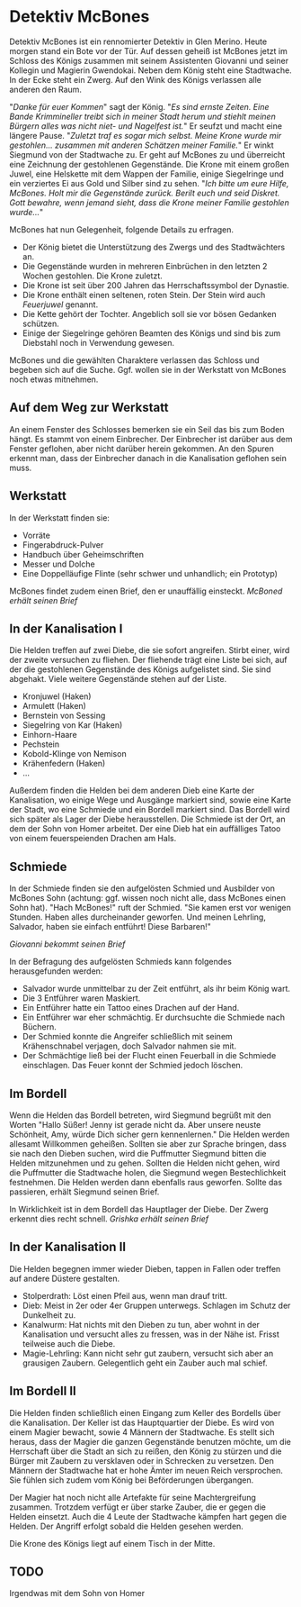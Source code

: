 # Detektiv McBones

Detektiv McBones ist ein rennomierter Detektiv in Glen Merino.
Heute morgen stand ein Bote vor der Tür.
Auf dessen geheiß ist McBones jetzt im Schloss des Königs zusammen mit seinem Assistenten Giovanni und seiner Kollegin und Magierin Gwendokai.
Neben dem König steht eine Stadtwache.
In der Ecke steht ein Zwerg.
Auf den Wink des Königs verlassen alle anderen den Raum.

"*Danke für euer Kommen*" sagt der König.
"*Es sind ernste Zeiten. Eine Bande Krimmineller treibt sich in meiner Stadt herum und stiehlt meinen Bürgern alles was nicht niet- und Nagelfest ist.*"
Er seufzt und macht eine längere Pause.
"*Zuletzt traf es sogar mich selbst. Meine Krone wurde mir gestohlen... zusammen mit anderen Schätzen meiner Familie.*"
Er winkt Siegmund von der Stadtwache zu.
Er geht auf McBones zu und überreicht eine Zeichnung der gestohlenen Gegenstände.
Die Krone mit einem großen Juwel, eine Helskette mit dem Wappen der Familie, einige Siegelringe und ein verziertes Ei aus Gold und Silber sind zu sehen.
"*Ich bitte um eure Hilfe, McBones. Holt mir die Gegenstände zurück. Berilt euch und seid Diskret. Gott bewahre, wenn jemand sieht, dass die Krone meiner Familie gestohlen wurde...*"


McBones hat nun Gelegenheit, folgende Details zu erfragen.
- Der König bietet die Unterstützung des Zwergs und des Stadtwächters an.
- Die Gegenstände wurden in mehreren Einbrüchen in den letzten 2 Wochen gestohlen. Die Krone zuletzt.
- Die Krone ist seit über 200 Jahren das Herrschaftssymbol der Dynastie.
- Die Krone enthält einen seltenen, roten Stein. Der Stein wird auch *Feuerjuwel* genannt.
- Die Kette gehört der Tochter. Angeblich soll sie vor bösen Gedanken schützen.
- Einige der Siegelringe gehören Beamten des Königs und sind bis zum Diebstahl noch in Verwendung gewesen.


McBones und die gewählten Charaktere verlassen das Schloss und begeben sich auf die Suche.
Ggf. wollen sie in der Werkstatt von McBones noch etwas mitnehmen.



## Auf dem Weg zur Werkstatt

An einem Fenster des Schlosses bemerken sie ein Seil das bis zum Boden hängt.
Es stammt von einem Einbrecher.
Der Einbrecher ist darüber aus dem Fenster geflohen, aber nicht darüber herein gekommen.
An den Spuren erkennt man, dass der Einbrecher danach in die Kanalisation geflohen sein muss.

## Werkstatt

In der Werkstatt finden sie:
- Vorräte
- Fingerabdruck-Pulver
- Handbuch über Geheimschriften
- Messer und Dolche
- Eine Doppelläufige Flinte (sehr schwer und unhandlich; ein Prototyp)

McBones findet zudem einen Brief, den er unauffällig einsteckt.
*McBoned erhält seinen Brief*


## In der Kanalisation I

Die Helden treffen auf zwei Diebe, die sie sofort angreifen.
Stirbt einer, wird der zweite versuchen zu fliehen.
Der fliehende trägt eine Liste bei sich, auf der die gestohlenen Gegenstände des Königs aufgelistet sind. Sie sind abgehakt.
Viele weitere Gegenstände stehen auf der Liste.
- Kronjuwel (Haken)
- Armulett (Haken)
- Bernstein von Sessing
- Siegelring von Kar (Haken)
- Einhorn-Haare
- Pechstein
- Kobold-Klinge von Nemison
- Krähenfedern (Haken)
- ...

Außerdem finden die Helden bei dem anderen Dieb eine Karte der Kanalisation, wo einige Wege und Ausgänge markiert sind, sowie eine Karte der Stadt, wo eine Schmiede und ein Bordell markiert sind.
Das Bordell wird sich später als Lager der Diebe herausstellen.
Die Schmiede ist der Ort, an dem der Sohn von Homer arbeitet.
Der eine Dieb hat ein auffälliges Tatoo von einem feuerspeienden Drachen am Hals.



## Schmiede

In der Schmiede finden sie den aufgelösten Schmied und Ausbilder von McBones Sohn (achtung: ggf. wissen noch nicht alle, dass McBones einen Sohn hat).
"Hach McBones!" ruft der Schmied.
"Sie kamen erst vor wenigen Stunden. Haben alles durcheinander geworfen. Und meinen Lehrling, Salvador, haben sie einfach entführt! Diese Barbaren!"

*Giovanni bekommt seinen Brief*

In der Befragung des aufgelösten Schmieds kann folgendes herausgefunden werden:
- Salvador wurde unmittelbar zu der Zeit entführt, als ihr beim König wart.
- Die 3 Entführer waren Maskiert.
- Ein Entführer hatte ein Tattoo eines Drachen auf der Hand.
- Ein Entführer war eher schmächtig. Er durchsuchte die Schmiede nach Büchern.
- Der Schmied konnte die Angreifer schließlich mit seinem Krähenschnabel verjagen, doch Salvador nahmen sie mit.
- Der Schmächtige ließ bei der Flucht einen Feuerball in die Schmiede einschlagen. Das Feuer konnt der Schmied jedoch löschen.




## Im Bordell

Wenn die Helden das Bordell betreten, wird Siegmund begrüßt mit den Worten "Hallo Süßer! Jenny ist gerade nicht da. Aber unsere neuste Schönheit, Amy, würde Dich sicher gern kennenlernen."
Die Helden werden allesamt Willkommen geheißen.
Sollten sie aber zur Sprache bringen, dass sie nach den Dieben suchen, wird die Puffmutter Siegmund bitten die Helden mitzunehmen und zu gehen.
Sollten die Helden nicht gehen, wird die Puffmutter die Stadtwache holen, die Siegmund wegen Bestechlichkeit festnehmen.
Die Helden werden dann ebenfalls raus geworfen.
Sollte das passieren, erhält Siegmund seinen Brief.

In Wirklichkeit ist in dem Bordell das Hauptlager der Diebe.
Der Zwerg erkennt dies recht schnell.
*Grishka erhält seinen Brief*



## In der Kanalisation II

Die Helden begegnen immer wieder Dieben, tappen in Fallen oder treffen auf andere Düstere gestalten.
- Stolperdrath: Löst einen Pfeil aus, wenn man drauf tritt.
- Dieb: Meist in 2er oder 4er Gruppen unterwegs. Schlagen im Schutz der Dunkelheit zu.
- Kanalwurm: Hat nichts mit den Dieben zu tun, aber wohnt in der Kanalisation und versucht alles zu fressen, was in der Nähe ist. Frisst teilweise auch die Diebe.
- Magie-Lehrling: Kann nicht sehr gut zaubern, versucht sich aber an grausigen Zaubern. Gelegentlich geht ein Zauber auch mal schief.



## Im Bordell II

Die Helden finden schließlich einen Eingang zum Keller des Bordells über die Kanalisation.
Der Keller ist das Hauptquartier der Diebe.
Es wird von einem Magier bewacht, sowie 4 Männern der Stadtwache.
Es stellt sich heraus, dass der Magier die ganzen Gegenstände benutzen möchte, um die Herrschaft über die Stadt an sich zu reißen, den König zu stürzen und die Bürger mit Zaubern zu versklaven oder in Schrecken zu versetzen.
Den Männern der Stadtwache hat er hohe Ämter im neuen Reich versprochen.
Sie fühlen sich zudem vom König bei Beförderungen übergangen.

Der Magier hat noch nicht alle Artefakte für seine Machtergreifung zusammen.
Trotzdem verfügt er über starke Zauber, die er gegen die Helden einsetzt.
Auch die 4 Leute der Stadtwache kämpfen hart gegen die Helden.
Der Angriff erfolgt sobald die Helden gesehen werden.

Die Krone des Königs liegt auf einem Tisch in der Mitte.


## TODO
Irgendwas mit dem Sohn von Homer
